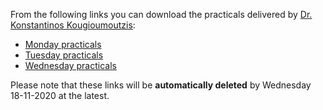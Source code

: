 From the following links you can download the practicals delivered by [Dr. Konstantinos Kougioumoutzis](www.kkougiou.com):  

- [Monday practicals](https://transferxl.com/08DZXxnk1QDx9)
- [Tuesday practicals](https://transferxl.com/08vNR8FsrLr2yY)
- [Wednesday practicals](https://transferxl.com/08j0B2Nc21ZgPh) 

Please note that these links will be **automatically deleted** by Wednesday 18-11-2020 at the latest.
